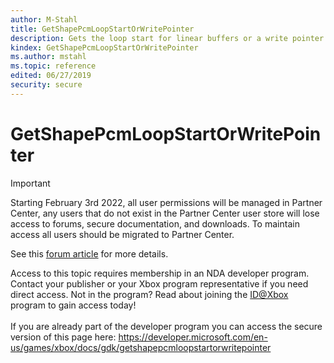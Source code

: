 ```yaml
---
author: M-Stahl
title: GetShapePcmLoopStartOrWritePointer
description: Gets the loop start for linear buffers or a write pointer for circular buffers.
kindex: GetShapePcmLoopStartOrWritePointer
ms.author: mstahl
ms.topic: reference
edited: 06/27/2019
security: secure
---
```


# GetShapePcmLoopStartOrWritePointer
> [!IMPORTANT]
> Starting February 3rd 2022, all user permissions will be managed in Partner Center, any users that do not exist in the Partner Center user store will lose access to forums, secure documentation, and downloads. To maintain access all users should be migrated to Partner Center. <p></p>See this <a href="https://forums.xboxlive.com/articles/132187/breaking-change-user-access-for-forums-secure-docu.html">forum article</a> for more details.  

 Access to this topic requires membership in an NDA developer program. Contact your publisher or your Xbox program representative if you need direct access. Not in the program? Read about joining the <a href="https://www.xbox.com/Developers/id">ID@Xbox</a> program to gain access today!  <br/><br/>If you are already part of the developer program you can access the secure version of this page here: <a target="_blank" href="https://developer.microsoft.com/en-us/games/xbox/docs/gdk/getshapepcmloopstartorwritepointer">https://developer.microsoft.com/en-us/games/xbox/docs/gdk/getshapepcmloopstartorwritepointer</a>